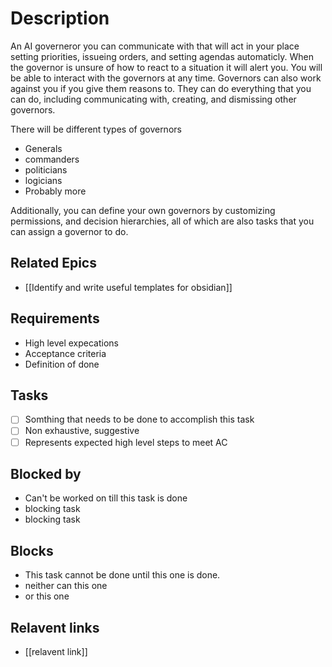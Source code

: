# Description

An AI governeror you can communicate with that will act in your place setting priorities, issueing orders, and setting agendas automaticly. When the governor is unsure of how to react to a situation it will alert you. You will be able to interact with the governors at any time.
Governors can also work against you if you give them reasons to. They can do everything that you can do, including communicating with, creating, and dismissing other governors.

There will be different types of governors
- Generals
- commanders
- politicians
- logicians
- Probably more

Additionally, you can define your own governors by customizing permissions, and decision hierarchies, all of which are also tasks that you can assign a governor to do.

## Related Epics
- [[Identify and write useful templates for obsidian]] 
## Requirements

- High level expecations
- Acceptance criteria
- Definition of done

## Tasks 

- [ ] Somthing that needs to be done to accomplish this task
- [ ] Non exhaustive, suggestive
- [ ] Represents expected high level steps to meet AC
## Blocked by 

- Can't be worked on till this task is done
- blocking task
- blocking task

## Blocks

- This task cannot be done until this one is done.
- neither can this one
- or this one

## Relavent links

- [[relavent link]]